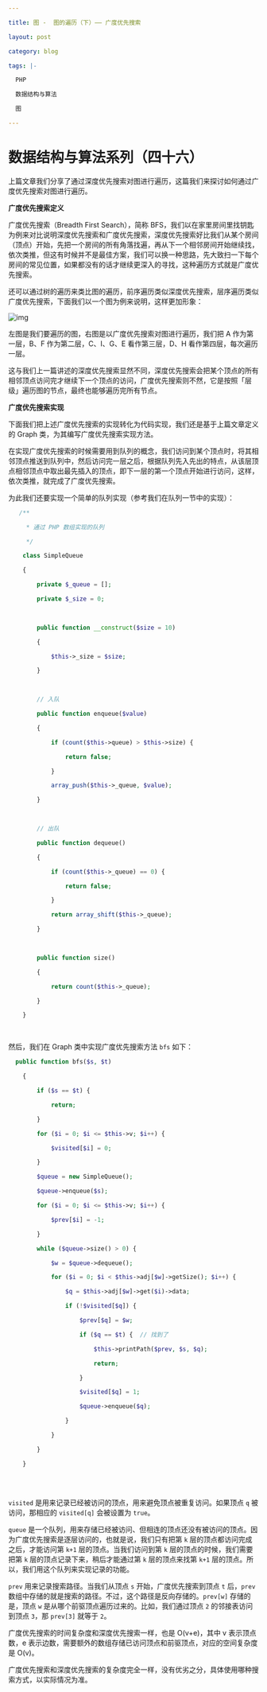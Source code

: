 ```yaml
---

title: 图 -  图的遍历（下）—— 广度优先搜索

layout: post

category: blog

tags: |-

  PHP

  数据结构与算法

  图

---
```




# 数据结构与算法系列（四十六）



上篇文章我们分享了通过深度优先搜索对图进行遍历，这篇我们来探讨如何通过广度优先搜索对图进行遍历。

**广度优先搜索定义**

广度优先搜索（Breadth First Search），简称 BFS，我们以在家里房间里找钥匙为例来对比说明深度优先搜索和广度优先搜索，深度优先搜索好比我们从某个房间（顶点）开始，先把一个房间的所有角落找遍，再从下一个相邻房间开始继续找，依次类推，但这有时候并不是最佳方案，我们可以换一种思路，先大致扫一下每个房间的常见位置，如果都没有的话才继续更深入的寻找，这种遍历方式就是广度优先搜索。

还可以通过树的遍历来类比图的遍历，前序遍历类似深度优先搜索，层序遍历类似广度优先搜索，下面我们以一个图为例来说明，这样更加形象：

![img](/post/3915ccc55051a81b1b8f107bcb2b3eb2d1a60fc100fdf9116b5b7ab126ae1e11.png)

左图是我们要遍历的图，右图是以广度优先搜索对图进行遍历，我们把 A 作为第一层，B、F 作为第二层，C、I、G、E 看作第三层，D、H 看作第四层，每次遍历一层。

这与我们上一篇讲述的深度优先搜索显然不同，深度优先搜索会把某个顶点的所有相邻顶点访问完才继续下一个顶点的访问，广度优先搜索则不然，它是按照「层级」遍历图的节点，最终也能够遍历完所有节点。

**广度优先搜索实现**

下面我们把上述广度优先搜索的实现转化为代码实现，我们还是基于上篇文章定义的 Graph 类，为其编写广度优先搜索实现方法。

在实现广度优先搜索的时候需要用到队列的概念，我们访问到某个顶点时，将其相邻顶点推送到队列中，然后访问完一层之后，根据队列先入先出的特点，从该层顶点相邻顶点中取出最先插入的顶点，即下一层的第一个顶点开始进行访问，这样，依次类推，就完成了广度优先搜索。

为此我们还要实现一个简单的队列实现（参考我们在队列一节中的实现）：

```php
   /**

     * 通过 PHP 数组实现的队列

     */

    class SimpleQueue

    {

        private $_queue = [];

        private $_size = 0;

    

        public function __construct($size = 10)

        {

            $this->_size = $size;

        }

    

        // 入队

        public function enqueue($value)

        {

            if (count($this->queue) > $this->size) {

                return false;

            }

            array_push($this->_queue, $value);

        }

    

        // 出队

        public function dequeue()

        {

            if (count($this->_queue) == 0) {

                return false;

            }

            return array_shift($this->_queue);

        }

    

        public function size()

        {

            return count($this->_queue);

        }

    }

```

​    

然后，我们在 Graph 类中实现广度优先搜索方法 `bfs` 如下：

```php
  public function bfs($s, $t)

    {

        if ($s == $t) {

            return;

        }

        for ($i = 0; $i <= $this->v; $i++) {

            $visited[$i] = 0;

        }

        $queue = new SimpleQueue();

        $queue->enqueue($s);

        for ($i = 0; $i <= $this->v; $i++) {

            $prev[$i] = -1;

        }

        while ($queue->size() > 0) {

            $w = $queue->dequeue();

            for ($i = 0; $i < $this->adj[$w]->getSize(); $i++) {

                $q = $this->adj[$w]->get($i)->data;

                if (!$visited[$q]) {

                    $prev[$q] = $w;

                    if ($q == $t) {  // 找到了

                        $this->printPath($prev, $s, $q);

                        return;

                    }

                    $visited[$q] = 1;

                    $queue->enqueue($q);

                }

            }

        }

    }



```



​      

`visited` 是用来记录已经被访问的顶点，用来避免顶点被重复访问。如果顶点 `q` 被访问，那相应的 `visited[q]` 会被设置为 `true`。

`queue` 是一个队列，用来存储已经被访问、但相连的顶点还没有被访问的顶点。因为广度优先搜索是逐层访问的，也就是说，我们只有把第 `k` 层的顶点都访问完成之后，才能访问第 `k+1` 层的顶点。当我们访问到第 `k` 层的顶点的时候，我们需要把第 `k` 层的顶点记录下来，稍后才能通过第 `k` 层的顶点来找第 `k+1` 层的顶点。所以，我们用这个队列来实现记录的功能。

`prev` 用来记录搜索路径。当我们从顶点 `s` 开始，广度优先搜索到顶点 `t` 后，`prev` 数组中存储的就是搜索的路径。不过，这个路径是反向存储的。`prev[w]` 存储的是，顶点 `w` 是从哪个前驱顶点遍历过来的。比如，我们通过顶点 `2` 的邻接表访问到顶点 `3`，那 `prev[3]` 就等于 `2`。

广度优先搜索的时间复杂度和深度优先搜索一样，也是 O(v+e)，其中 v 表示顶点数，e 表示边数，需要额外的数组存储已访问顶点和前驱顶点，对应的空间复杂度是 O(v)。

广度优先搜索和深度优先搜索的复杂度完全一样，没有优劣之分，具体使用哪种搜索方式，以实际情况为准。